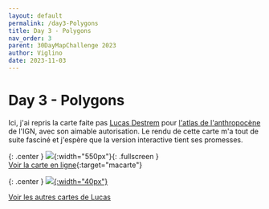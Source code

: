 ```yaml
---
layout: default
permalink: /day3-Polygons
title: Day 3 - Polygons
nav_order: 3
parent: 30DayMapChallenge 2023
author: Viglino
date: 2023-11-03
---
```

# Day 3 - Polygons

Ici, j'ai repris la carte faite pas [Lucas Destrem](https://twitter.com/LucasDestrem) pour [l'atlas de l'anthropocène](https://www.ign.fr/atlas-ign-des-cartes-de-lanthropocene-2023-occupation-sols) de l'IGN, avec son aimable autorisation. Le rendu de cette carte m'a tout de suite fasciné et j'espère que la version interactive tient ses promesses.

{: .center }
![](https://pbs.twimg.com/media/F9_gki4XYAA8IBI?format=jpg&name=4096x4096){:width="550px"}{: .fullscreen }    
[Voir la carte en ligne](https://macarte.ign.fr/carte/kCcj1S/Archipel){:target="macarte"}

{: .center }
[![](https://upload.wikimedia.org/wikipedia/commons/5/5a/X_icon_2.svg){:width="40px"}](https://twitter.com/jmviglino/status/1719972609809367513)

[Voir les autres cartes de Lucas](https://www.ign.fr/files/default/2023-10/portfolio_lucas_destrem.pdf)
